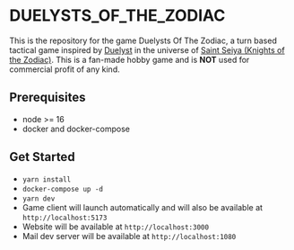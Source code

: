 # DUELYSTS_OF_THE_ZODIAC

This is the repository for the game Duelysts Of The Zodiac, a turn based tactical game inspired by [Duelyst](https://store.steampowered.com/app/2004320/Duelyst_II/) in the universe of [Saint Seiya (Knights of the Zodiac)](https://en.wikipedia.org/wiki/Knights_of_the_Zodiac:_Saint_Seiya). This is a fan-made hobby game and is **NOT** used for commercial profit of any kind.

## Prerequisites

- node >= 16
- docker and docker-compose

## Get Started

- `yarn install`
- `docker-compose up -d`
- `yarn dev`
- Game client will launch automatically and will also be available at `http://localhost:5173`
- Website will be available at `http://localhost:3000`
- Mail dev server will be available at `http://localhost:1080`
